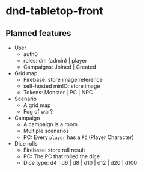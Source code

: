 # dnd-tabletop-front

## Planned features

- User
  - auth0
  - roles: dm (admin) | player
  - Campaigns: Joined | Created
- Grid map
  - Firebase: store image reference
  - self-hosted minIO: store image
  - Tokens: Monster | PC | NPC
- Scenario
  - A grid map
  - Fog of war?
- Campaign
  - A campaign is a room
  - Multiple scenarios
  - PC: Every `player` has a `PC` (Player Character)
- Dice rolls
  - Firebase: store roll result
  - PC: The PC that rolled the dice
  - Dice type: d4 | d6 | d8 | d10 | d12 | d20 | d100
